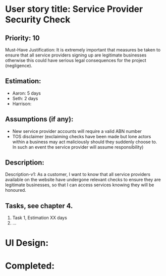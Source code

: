 # User story title: Service Provider Security Check

## Priority: 10
Must-Have
Justification: It is extremely important that measures be taken to ensure that all service providers signing up
are legitimate businesses otherwise this could have serious legal consequences for the project (negligence).

## Estimation:
* Aaron: 5 days
* Seth: 2 days
* Harrison:

## Assumptions (if any):
* New service provider accounts will require a valid ABN number
* TOS disclaimer (exclaiming checks have been made but lone actors within a business may act maliciously should they
suddenly choose to. In such an event the service provider will assume responsibility)

## Description:

Description-v1: As a customer, I want to know that all service providers available on the website have undergone
relevant checks to ensure they are legitimate businesses, so that I can access services knowing they will be honoured.


## Tasks, see chapter 4.

1. Task 1, Estimation XX days
2. ...


# UI Design:


# Completed:
